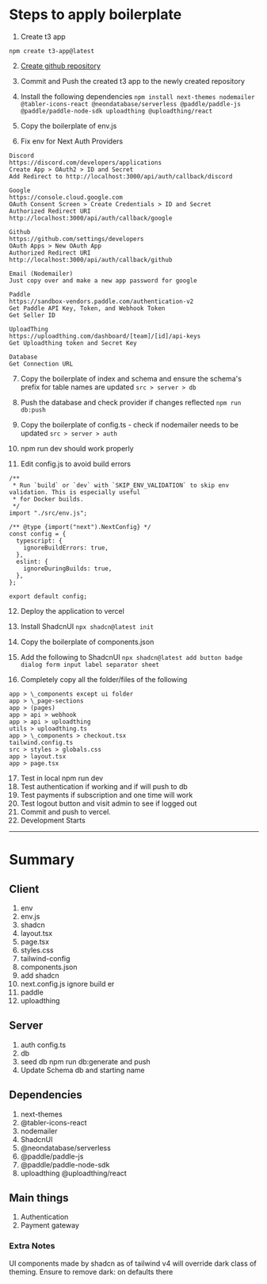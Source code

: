 # Steps to apply boilerplate

1. Create t3 app

```
npm create t3-app@latest
```

2. [Create github repository](https://github.com/new)
3. Commit and Push the created t3 app to the newly created repository
4. Install the following dependencies
   `npm install next-themes nodemailer @tabler-icons-react @neondatabase/serverless @paddle/paddle-js @paddle/paddle-node-sdk uploadthing @uploadthing/react`

5. Copy the boilerplate of env.js
6. Fix env for Next Auth Providers

```
Discord
https://discord.com/developers/applications
Create App > OAuth2 > ID and Secret
Add Redirect to http://localhost:3000/api/auth/callback/discord

Google
https://console.cloud.google.com
OAuth Consent Screen > Create Credentials > ID and Secret
Authorized Redirect URI
http://localhost:3000/api/auth/callback/google

Github
https://github.com/settings/developers
OAuth Apps > New OAuth App
Authorized Redirect URI
http://localhost:3000/api/auth/callback/github

Email (Nodemailer)
Just copy over and make a new app password for google

Paddle
https://sandbox-vendors.paddle.com/authentication-v2
Get Paddle API Key, Token, and Webhook Token
Get Seller ID

UploadThing
https://uploadthing.com/dashboard/[team]/[id]/api-keys
Get Uploadthing token and Secret Key

Database
Get Connection URL
```

7. Copy the boilerplate of index and schema and ensure the schema's prefix for table names are updated
   `src > server > db`

8. Push the database and check provider if changes reflected
   `npm run db:push`

9. Copy the boilerplate of config.ts - check if nodemailer needs to be updated
   `src > server > auth`

10. npm run dev should work properly
11. Edit config.js to avoid build errors

```
/**
 * Run `build` or `dev` with `SKIP_ENV_VALIDATION` to skip env validation. This is especially useful
 * for Docker builds.
 */
import "./src/env.js";

/** @type {import("next").NextConfig} */
const config = {
  typescript: {
    ignoreBuildErrors: true,
  },
  eslint: {
    ignoreDuringBuilds: true,
  },
};

export default config;
```

12. Deploy the application to vercel

13. Install ShadcnUI
    `npx shadcn@latest init`

14. Copy the boilerplate of components.json
15. Add the following to ShadcnUI
    `npx shadcn@latest add button badge dialog form input label separator sheet`

16. Completely copy all the folder/files of the following

```
app > \_components except ui folder
app > \_page-sections
app > (pages)
app > api > webhook
app > api > uploadthing
utils > uploadthing.ts
app > \_components > checkout.tsx
tailwind.config.ts
src > styles > globals.css
app > layout.tsx
app > page.tsx
```

17. Test in local npm run dev
18. Test authentication if working and if will push to db
19. Test payments if subscription and one time will work
20. Test logout button and visit admin to see if logged out
21. Commit and push to vercel.
22. Development Starts

---

# Summary

## Client

1. env
2. env.js
3. shadcn
4. layout.tsx
5. page.tsx
6. styles.css
7. tailwind-config
8. components.json
9. add shadcn
10. next.config.js ignore build er
11. paddle
12. uploadthing

## Server

1. auth config.ts
2. db
3. seed db npm run db:generate and push
4. Update Schema db and starting name

## Dependencies

1. next-themes
2. @tabler-icons-react
3. nodemailer
4. ShadcnUI
5. @neondatabase/serverless
6. @paddle/paddle-js
7. @paddle/paddle-node-sdk
8. uploadthing @uploadthing/react

## Main things

1. Authentication
2. Payment gateway

### Extra Notes

UI components made by shadcn as of tailwind v4 will override dark class of theming. Ensure to remove dark: on defaults there
